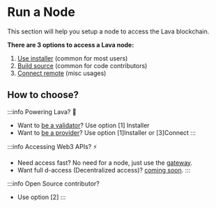 # Run a Node
This section will help you setup a node to access the Lava blockchain.

**There are 3 options to access a Lava node:**
1. [Use installer](node-use-installer) (common for most users)
2. [Build source](node-build-source) (common for code contributors)
3. [Connect remote](node-connect-remote) (misc usages)

## How to choose?

:::info Powering Lava? 🌋
- Want to [be a validator](/validator-intro.md)? Use option [1] Installer
- Want to [be a provider](/provider-intro)? Use option [1]Installer or [3]Connect
:::


:::info Accessing Web3 APIs? ⚡️
- Need access fast? No need for a node, just use the [gateway](/access-apis/gateway-access).
- Want full d-access (Decentralized access)? [coming soon](/access-apis/d-access).
:::

:::info Open Source contributor?
- Use option [2]
:::

